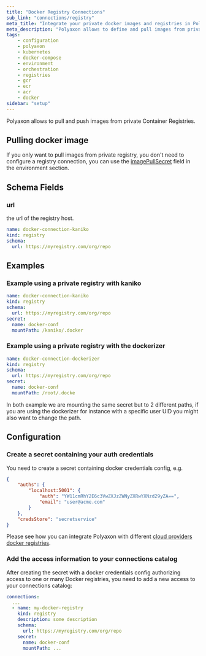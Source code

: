 ```yaml
---
title: "Docker Registry Connections"
sub_link: "connections/registry"
meta_title: "Integrate your private docker images and registries in Polyaxon - Configuration"
meta_description: "Polyaxon allows to define and pull images from private Container Registries."
tags:
    - configuration
    - polyaxon
    - kubernetes
    - docker-compose
    - environment
    - orchestration
    - registries
    - gcr
    - ecr
    - acr
    - docker
sidebar: "setup"
---
```


Polyaxon allows to pull and push images from private Container Registries.

## Pulling docker image

If you only want to pull images from private registry, 
you don't need to configure a registry connection, 
you can use the [imagePullSecret](/docs/core/specification/environment/#imagepullsecrets) 
field in the environment section.


## Schema Fields

### url

the url of the registry host.

```yaml
name: docker-connection-kaniko
kind: registry
schema:
  url: https://myregistry.com/org/repo
```

## Examples

### Example using a private registry with kaniko

```yaml
name: docker-connection-kaniko
kind: registry
schema:
  url: https://myregistry.com/org/repo
secret:
  name: docker-conf
  mountPath: /kaniko/.docker
```

### Example using a private registry with the dockerizer


```yaml
name: docker-connection-dockerizer
kind: registry
schema:
  url: https://myregistry.com/org/repo
secret:
  name: docker-conf
  mountPath: /root/.docke
```

In both example we are mounting the same secret but to 2 different paths,
if you are using the dockerizer for instance with a specific user
UID you might also want to change the path.


## Configuration

### Create a secret containing your auth credentials

You need to create a secret containing docker credentials config, e.g.

```json
{
    "auths": {
        "localhost:5001": {
            "auth": "YW11cmRhY2E6c3VwZXJzZWNyZXRwYXNzd29yZA==",
            "email": "user@acme.com"
        }
    },
    "credsStore": "secretservice"
}
``` 

Please see how you can integrate Polyaxon with different [cloud providers docker registries](/integrations/registry/).

### Add the access information to your connections catalog

After creating the secret with a docker credentials config authorizing access 
to one or many Docker registries, 
you need to add a new access to your connections catalog:

```yaml
connections:
  ...
  - name: my-docker-registry
    kind: registry
    description: some description
    schema:
      url: https://myregistry.com/org/repo
    secret:
      name: docker-conf
      mountPath: ...
```
